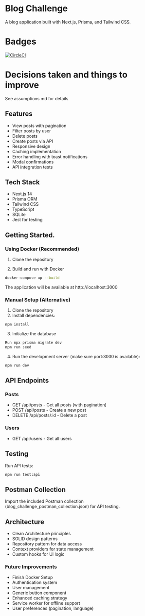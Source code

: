 # Blog Challenge

A blog application built with Next.js, Prisma, and Tailwind CSS.

# Badges

[![CircleCI](https://dl.circleci.com/status-badge/img/circleci/WHg7Rx4ZPzoCmJXPAB3RBj/6XJ3RYRmhWi9b7oagvVwGL/tree/main.svg?style=svg)](https://dl.circleci.com/status-badge/redirect/circleci/WHg7Rx4ZPzoCmJXPAB3RBj/6XJ3RYRmhWi9b7oagvVwGL/tree/main)

# Decisions taken and things to improve

See assumptions.md for details.

## Features

- View posts with pagination
- Filter posts by user
- Delete posts
- Create posts via API
- Responsive design
- Caching implementation
- Error handling with toast notifications
- Modal confirmations
- API integration tests

## Tech Stack

- Next.js 14
- Prisma ORM
- Tailwind CSS
- TypeScript
- SQLite
- Jest for testing

## Getting Started.

### Using Docker (Recommended)

1. Clone the repository

2. Build and run with Docker

```bash
docker-compose up --build
```

The application will be available at http://localhost:3000

### Manual Setup (Alternative)

1. Clone the repository
2. Install dependencies:

```bash
npm install
```

3. Initialize the database

```bash
Run npx prisma migrate dev
npm run seed
```

4. Run the development server (make sure port:3000 is available):

```bash
npm run dev
```

## API Endpoints

### Posts

- GET /api/posts - Get all posts (with pagination)
- POST /api/posts - Create a new post
- DELETE /api/posts/:id - Delete a post

### Users

- GET /api/users - Get all users

## Testing

Run API tests:

```bash
npm run test:api
```

## Postman Collection

Import the included Postman collection (blog_challenge_postman_collection.json) for API testing.

## Architecture

- Clean Architecture principles
- SOLID design patterns
- Repository pattern for data access
- Context providers for state management
- Custom hooks for UI logic

### Future Improvements

- Finish Docker Setup
- Authentication system
- User management
- Generic button component
- Enhanced caching strategy
- Service worker for offline support
- User preferences (pagination, language)
